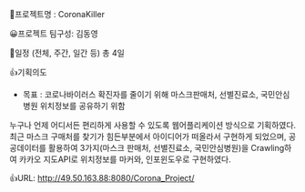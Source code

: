 📁프로젝트명 : CoronaKiller

😀프로젝트 팀구성: 김동영

📆일정 (전체, 주간, 일간 등) 총 4일

👍기획의도

- 목표 : 코로나바이러스 확진자를 줄이기 위해 
         마스크판매처, 선별진료소, 국민안심병원 위치정보를 공유하기 위함

누구나 언제 어디서든 편리하게 사용할 수 있도록 웹어플리케이션 방식으로 기획하였다.
최근 마스크 구매처를 찾기가 힘든부분에서 아이디어가 떠올라서 구현하게 되었으며,
공공데이터를 활용하여 3가지(마스크 판매처, 선별진료소, 국민안심병원)을 Crawling하여
카카오 지도API로 위치정보를 마커와, 인포윈도우로 구현하였다.

👍URL: http://49.50.163.88:8080/Corona_Project/

